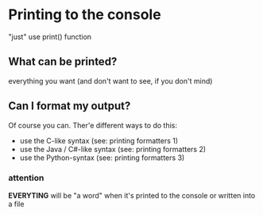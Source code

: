 #	Printing to the console

"just" use print() function

##	What can be printed?

everything you want (and don't want to see, if you don't mind)

##	Can I format my output?

Of course you can. Ther'e different ways to do this:
- use the C-like syntax (see: printing formatters 1)
- use the Java / C#-like syntax (see: printing formatters 2)
- use the Python-syntax (see: printing formatters 3)

###	attention
__EVERYTING__ will be "a word" when it's printed to the console or written into a file